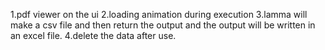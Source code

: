 1.pdf viewer on the ui
2.loading animation during execution
3.lamma will make a csv file and then return the output and the output will be written in an excel file.
4.delete the data after use.